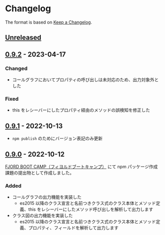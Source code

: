 # Changelog

The format is based on [Keep a Changelog](https://keepachangelog.com/en/1.0.0/).

## [Unreleased](https://github.com/maeda-m/js2mermaid/compare/v0.9.2...HEAD)

## [0.9.2](https://github.com/maeda-m/js2mermaid/compare/v0.9.1...v0.9.2) - 2023-04-17

### Changed

- コールグラフにおいてプロパティの呼び出しは未対応のため、出力対象外とした

### Fixed

- this をレシーバーにしたプロパティ経由のメソッドの誤検知を修正した

## [0.9.1](https://github.com/maeda-m/js2mermaid/compare/v0.9.0...v0.9.1) - 2022-10-13

- `npm publish` のためにバージョン表記のみ更新

## [0.9.0](https://github.com/maeda-m/js2mermaid/commits/v0.9.0) - 2022-10-12

[FJORD BOOT CAMP（フィヨルドブートキャンプ）](https://bootcamp.fjord.jp/) にて npm パッケージ作成課題の提出物として作成しました。

### Added

- コールグラフの出力機能を実装した
  - es2015 以降のクラス宣言と名前つきクラス式のクラス本体とメソッド定義、this をレシーバーにしたメソッド呼び出しを解析して出力します
- クラス図の出力機能を実装した
  - es2015 以降のクラス宣言と名前つきクラス式のクラス本体とメソッド定義、プロパティ、フィールドを解析して出力します
